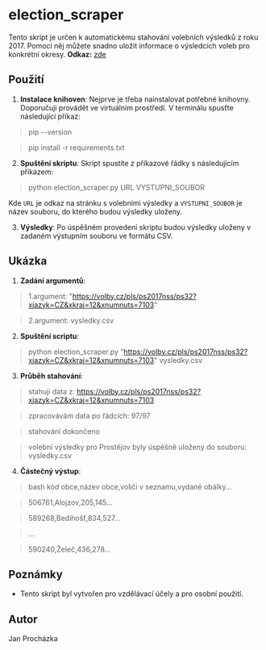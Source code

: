 # election_scraper

Tento skript je určen k automatickému stahování volebních výsledků z roku 2017. Pomocí něj můžete snadno uložit informace o výsledcích voleb pro konkrétní okresy.
**Odkaz:** [zde](https://volby.cz/pls/ps2017nss/ps3?xjazyk=CZ)

## Použití
1. **Instalace knihoven**: Nejprve je třeba nainstalovat potřebné knihovny. Doporučuji provádět ve virtuálním prostředí. V terminálu spusťte následující příkaz:
  >pip --version
                    
  >pip install -r requirements.txt

2. **Spuštění skriptu**: Skript spustíte z příkazové řádky s následujícím příkazem:
   
>python election_scraper.py URL VYSTUPNI_SOUBOR

Kde `URL` je odkaz na stránku s volebními výsledky a `VYSTUPNI_SOUBOR` je název souboru, do kterého budou výsledky uloženy.

3. **Výsledky**: Po úspěšném provedení skriptu budou výsledky uloženy v zadaném výstupním souboru ve formátu CSV.

## Ukázka
1. **Zadání argumentů**:
   
  >1.argument: "https://volby.cz/pls/ps2017nss/ps32?xjazyk=CZ&xkraj=12&xnumnuts=7103"

  >2.argument: vysledky.csv

2. **Spuštění scriptu**:

>python election_scraper.py "https://volby.cz/pls/ps2017nss/ps32?xjazyk=CZ&xkraj=12&xnumnuts=7103" vysledky.csv

3. **Průběh stahování**:
>stahuji data z: https://volby.cz/pls/ps2017nss/ps32?xjazyk=CZ&xkraj=12&xnumnuts=7103

>zpracovávám data po řádcích: 97/97

>stahování dokončeno

>volební výsledky pro Prostějov byly úspěšně uloženy do souboru: vysledky.csv

4. **Částečný výstup**:
>bash kód obce,název obce,voliči v seznamu,vydané obálky...

>506761,Alojzov,205,145...

>589268,Bedihošť,834,527...

>...

>590240,Želeč,436,278...

## Poznámky
- Tento skript byl vytvořen pro vzdělávací účely a pro osobní použití.

## Autor
Jan Procházka




